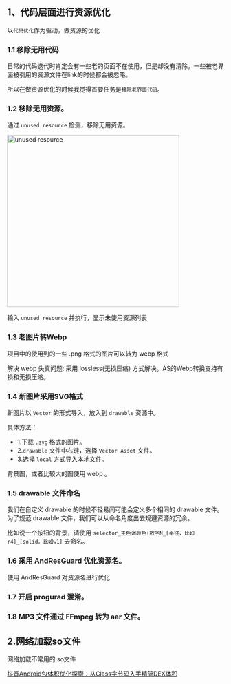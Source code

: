 ## 1、代码层面进行资源优化

以`代码优化`作为驱动，做资源的优化

### 1.1 移除无用代码

日常的代码迭代时肯定会有一些老的页面不在使用，但是却没有清除。一些被老界面被引用的资源文件在link的时候都会被忽略。

所以在做资源优化的时候我觉得首要任务是`移除老界面代码`。

### 1.2 移除无用资源。

通过 `unused resource` 检测，移除无用资源。

<img width="400" alt="unused resource" src="https://user-images.githubusercontent.com/17560388/184593004-636ebfad-e21e-4a3c-9c87-0fb5319b879a.png">

输入 `unused resource` 并执行，显示未使用资源列表

### 1.3 老图片转Webp

项目中的使用到的一些 .png 格式的图片可以转为 webp 格式

解决 webp 失真问题: 采用 lossless(无损压缩) 方式解决。AS的Webp转换支持有损和无损压缩。

### 1.4 新图片采用SVG格式

新图片以 `Vector` 的形式导入，放入到 `drawable` 资源中。

具体方法：

- 1.下载 `.svg` 格式的图片。
- 2.`drawable` 文件中右键，选择 `Vector Asset` 文件。
- 3.选择 `local` 方式导入本地文件。

背景图，或者比较大的图使用 webp 。

### 1.5 drawable 文件命名

我们在自定义 drawable 的时候不轻易间可能会定义多个相同的 drawable 文件。
为了规范 drawable 文件，我们可以从命名角度出去规避资源的冗余。

比如说一个按钮的背景，请使用 `selector_主色调颜色+数字N_[半径，比如r4]_[solid，比如w1]` 去命名。

### 1.6 采用 AndResGuard 优化资源名。

使用 AndResGuard 对资源名进行优化

### 1.7 开启 progurad 混淆。

### 1.8 MP3 文件通过 FFmpeg 转为 aar 文件。

## 2.网络加载so文件

网络加载不常用的.so文件




[抖音Android包体积优化探索：从Class字节码入手精简DEX体积](https://mp.weixin.qq.com/s?__biz=MzI1MzYzMjE0MQ==&mid=2247491039&idx=1&sn=69e86ae65cedee6e037974055f847786&chksm=e9d0d63ddea75f2b42081345dfb66b31ee6bf5aaef3666c91800b6d755d21223880e9a61e710&scene=21&st=BD83BAA86344F400591BC7CA885BF31DD715862A821B0D1C08A10DF17BFFCD5B11E9C848BA0E1DEE8AFB9A3C01CEDD0B69B533A61E2C1B04001E0C33CBF72990383F0B961ADA299BD4D893A76692488BDEF1F5145F09F006FA4E6BC08628E03752FD1F5F2919EEB60370E92903597F91A7ADFC6EEED8DF51467AF4212F61F8987AADE25BF86A3658F76D14279542633B6D40194D7B215CD3908B45927A7BE5C98ACD426796D98B2DCB2850229FF318B0B871DEE4BD7EE93C98B0F033923A7C2EDB9B58C4C320FE96E3AC5320F135D936C022D47D4AA976C32D2FE88DAAC95F45&vid=1688853457201626&cst=A0C3117434AC1E5F6133D00C6CD19DF8BAA42371A6D92C735E075AB636A23F7AC78E091C8463A8EF2C778DE75F2E26D9&deviceid=db67e945-1324-464e-acd5-defa2b757e18&version=4.0.3.90492&platform=mac#wechat_redirect)


